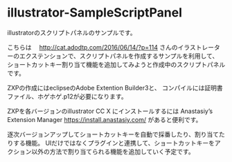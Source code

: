 # illustrator-SampleScriptPanel
illustratorのスクリプトパネルのサンプルです。

こちらは
　http://cat.adodtp.com/2016/06/14/?p=114
 さんのイラストレーターのエクステンションで、スクリプトパネルを作成するサンプルを利用して、
 ショートカットキー割り当て機能を追加してみようと作成中のスクリプトパネルです。

ZXPの作成にはeclipseのAdobe Extention Builder3と、
コンパイルには証明書ファイル、ホゲホゲ.p12が必要になります。

ZXPを各バージョンのillustrator CC X にインストールするには
Anastasiy’s Extension Manager
https://install.anastasiy.com/
があると便利です。

逐次バージョンアップしてショートカットキーを自動で採番したり、割り当てたりする機能。
UIだけではなくプラグインと連携して、ショートカットキーをアクション以外の方法で割り当てられる機能を追加していく予定です。

